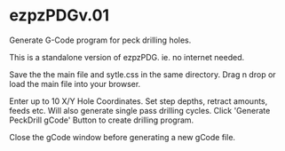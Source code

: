 # ezpzPDGv.01
Generate G-Code program for peck drilling holes.

This is a standalone version of ezpzPDG. ie. no internet needed.

Save the  the main file and sytle.css in the same directory. 
Drag n drop or load the main file into your browser.

Enter up to 10 X/Y Hole Coordinates.
Set step depths, retract amounts, feeds etc.
Will also generate single pass drilling cycles.
Click 'Generate PeckDrill gCode' Button to create drilling program.

Close the gCode window before generating a new gCode file.
